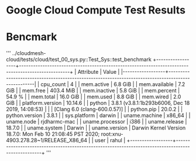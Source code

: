 # Google Cloud Compute Test Results

# Bencmark

'''
../cloudmesh-cloud/tests/cloud/test_00_sys.py::Test_Sys::test_benchmark
+------------------+---------------------------------------------------------------------------------------------------+
| Attribute        | Value                                                                                             |
|------------------+---------------------------------------------------------------------------------------------------|
| cpu_count        | 4                                                                                                 |
| mem.active       | 6.8 GiB                                                                                           |
| mem.available    | 7.2 GiB                                                                                           |
| mem.free         | 403.4 MiB                                                                                         |
| mem.inactive     | 5.8 GiB                                                                                           |
| mem.percent      | 54.9 %                                                                                            |
| mem.total        | 16.0 GiB                                                                                          |
| mem.used         | 8.8 GiB                                                                                           |
| mem.wired        | 2.0 GiB                                                                                           |
| platform.version | 10.14.6                                                                                           |
| python           | 3.8.1 (v3.8.1:1b293b6006, Dec 18 2019, 14:08:53)                                                  |
|                  | [Clang 6.0 (clang-600.0.57)]                                                                      |
| python.pip       | 20.0.2                                                                                            |
| python.version   | 3.8.1                                                                                             |
| sys.platform     | darwin                                                                                            |
| uname.machine    | x86_64                                                                                            |
| uname.node       | rjdharmc-mac                                                                                      |
| uname.processor  | i386                                                                                              |
| uname.release    | 18.7.0                                                                                            |
| uname.system     | Darwin                                                                                            |
| uname.version    | Darwin Kernel Version 18.7.0: Mon Feb 10 21:08:45 PST 2020; root:xnu-4903.278.28~1/RELEASE_X86_64 |
| user             | rahul                                                                                             |
+------------------+---------------------------------------------------------------------------------------------------+
'''
